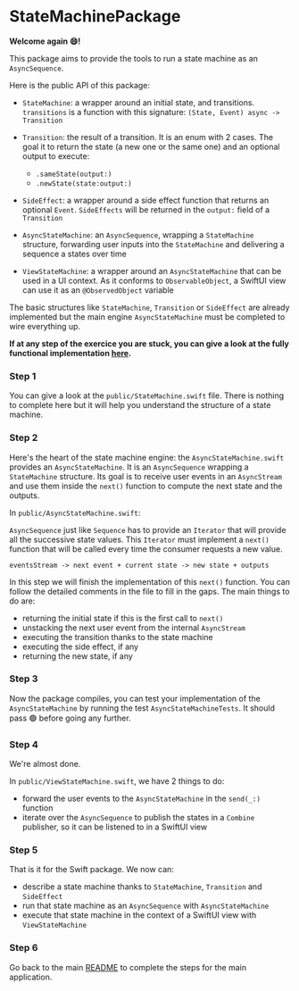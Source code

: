 # StateMachinePackage

**Welcome again 😄!**

This package aims to provide the tools to run a state machine as an `AsyncSequence`.

Here is the public API of this package:

- `StateMachine`: a wrapper around an initial state, and transitions. `transitions` is a function with this signature: `(State, Event) async -> Transition`

- `Transition`: the result of a transition. It is an enum with 2 cases. The goal it to return the state (a new one or the same one) and an optional output to execute:
	- `.sameState(output:)`
	- `.newState(state:output:)`
	
- `SideEffect`: a wrapper around a side effect function that returns an optional `Event`. `SideEffects` will be returned in the `output:` field of a `Transition`

- `AsyncStateMachine`: an `AsyncSequence`, wrapping a `StateMachine` structure,  forwarding user inputs into the `StateMachine` and delivering a sequence a states over time

- `ViewStateMachine`: a wrapper around an `AsyncStateMachine` that can be used in a UI context. As it conforms to `ObservableObject`, a SwiftUI view can use it as an `@ObservedObject` variable

The basic structures like `StateMachine`, `Transition` or `SideEffect` are already implemented but the main engine `AsyncStateMachine` must be completed to wire everything up.

**If at any step of the exercice you are stuck, you can give a look at the fully functional implementation [here](https://github.com/sideeffect-io/FrenchKit2022/tree/main/StateMachinePackage).**

### Step 1

You can give a look at the `public/StateMachine.swift` file. There is nothing to complete here but it will help you understand the structure of a state machine.

### Step 2

Here's the heart of the state machine engine: the `AsyncStateMachine.swift` provides an `AsyncStateMachine`. It is an `AsyncSequence` wrapping a `StateMachine` structure. Its goal is to receive user events in an `AsyncStream` and use them inside the `next()` function to compute the next state and the outputs.

In `public/AsyncStateMachine.swift`:

`AsyncSequence` just like `Sequence` has to provide an `Iterator` that will provide all the successive state values. This `Iterator` must implement a `next()` function that will be called every time the consumer requests a new value.

```
eventsStream -> next event + current state -> new state + outputs
```

In this step we will finish the implementation of this `next()` function. You can follow the detailed comments in the file to fill in the gaps. The main things to do are:

- returning the initial state if this is the first call to `next()`
- unstacking the next user event from the internal `AsyncStream`
- executing the transition thanks to the state machine
- executing the side effect, if any
- returning the new state, if any

### Step 3

Now the package compiles, you can test your implementation of the `AsyncStateMachine` by running the test `AsyncStateMachineTests`. It should pass 🟢 before going any further.

### Step 4

We're almost done. 

In `public/ViewStateMachine.swift`, we have 2 things to do:

- forward the user events to the `AsyncStateMachine` in the `send(_:)` function
- iterate over the `AsyncSequence` to publish the states in a `Combine` publisher, so it can be listened to in a SwiftUI view

### Step 5

That is it for the Swift package. We now can:

- describe a state machine thanks to `StateMachine`, `Transition` and `SideEffect`
- run that state machine as an `AsyncSequence` with `AsyncStateMachine`
- execute that state machine in the context of a SwiftUI view with `ViewStateMachine`

### Step 6

Go back to the main [README](../README.md) to complete the steps for the main application.